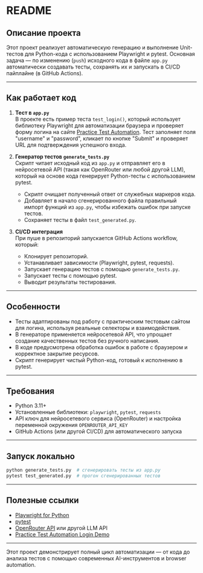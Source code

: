 # README

## Описание проекта

Этот проект реализует автоматическую генерацию и выполнение Unit-тестов для Python-кода с использованием Playwright и pytest. Основная задача — по изменению (`push`) исходного кода в файле `app.py` автоматически создавать тесты, сохранять их и запускать в CI/CD пайплайне (в GitHub Actions).

***

## Как работает код

1. **Тест в `app.py`**  
   В проекте есть пример теста `test_login()`, который использует библиотеку Playwright для автоматизации браузера и проверяет форму логина на сайте [Practice Test Automation](https://practicetestautomation.com/practice-test-login/). Тест заполняет поля "username" и "password", кликает по кнопке "Submit" и проверяет URL для подтверждения успешного входа.

2. **Генератор тестов `generate_tests.py`**  
   Скрипт читает исходный код из `app.py` и отправляет его в нейросетевой API (такая как OpenRouter или любой другой LLM), который на основе кода генерирует Python-тесты с использованием pytest.  
   - Скрипт очищает полученный ответ от служебных маркеров кода.  
   - Добавляет в начало сгенерированного файла правильный импорт функций из `app.py`, чтобы избежать ошибок при запуске тестов.  
   - Сохраняет тесты в файл `test_generated.py`.

3. **CI/CD интеграция**  
   При пуше в репозиторий запускается GitHub Actions workflow, который:  
   - Клонирует репозиторий.  
   - Устанавливает зависимости (Playwright, pytest, requests).  
   - Запускает генерацию тестов с помощью `generate_tests.py`.  
   - Запускает тесты с помощью pytest.  
   - Выводит результаты тестирования.

***

## Особенности

- Тесты адаптированы под работу с практическим тестовым сайтом для логина, используя реальные селекторы и взаимодействия.  
- В генераторе применяется нейросетевой API, что упрощает создание качественных тестов без ручного написания.  
- В коде предусмотрена обработка ошибок в работе с браузером и корректное закрытие ресурсов.  
- Скрипт генерирует чистый Python-код, готовый к исполнению в pytest.

***

## Требования

- Python 3.11+  
- Установленные библиотеки: `playwright`, `pytest`, `requests`  
- API ключ для нейросетевого сервиса (OpenRouter) и настройка переменной окружения `OPENROUTER_API_KEY`  
- GitHub Actions (или другой CI/CD) для автоматического запуска

***

## Запуск локально

```bash
python generate_tests.py  # сгенерировать тесты из app.py
pytest test_generated.py  # прогон сгенерированных тестов
```

***

## Полезные ссылки

- [Playwright for Python](https://playwright.dev/python/)  
- [pytest](https://docs.pytest.org/en/stable/)  
- [OpenRouter API](https://openrouter.ai/) или другой LLM API  
- [Practice Test Automation Login Demo](https://practicetestautomation.com/practice-test-login/)

***

Этот проект демонстрирует полный цикл автоматизации — от кода до анализа тестов с помощью современных AI-инструментов и browser automation.